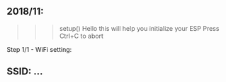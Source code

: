 2018/11:
-----------------------
>>> setup()
Hello this will help you initialize your ESP
Press Ctrl+C to abort

Step 1/1 - WiFi setting:

SSID: ...
-----------------------
